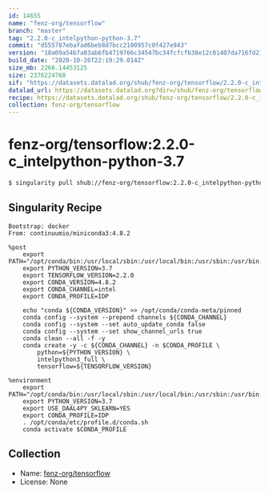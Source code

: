 ```yaml
---
id: 14655
name: "fenz-org/tensorflow"
branch: "master"
tag: "2.2.0-c_intelpython-python-3.7"
commit: "d555787ebafad6beb8d7bcc2100957c0f427e943"
version: "18a09a54b7a03ab6fb4719766c34547bc34fcfcfb38e12c01407da716fd21659"
build_date: "2020-10-26T22:19:29.014Z"
size_mb: 2266.14453125
size: 2376224768
sif: "https://datasets.datalad.org/shub/fenz-org/tensorflow/2.2.0-c_intelpython-python-3.7/2020-10-26-d555787e-18a09a54/18a09a54b7a03ab6fb4719766c34547bc34fcfcfb38e12c01407da716fd21659.sif"
datalad_url: https://datasets.datalad.org?dir=/shub/fenz-org/tensorflow/2.2.0-c_intelpython-python-3.7/2020-10-26-d555787e-18a09a54/
recipe: https://datasets.datalad.org/shub/fenz-org/tensorflow/2.2.0-c_intelpython-python-3.7/2020-10-26-d555787e-18a09a54/Singularity
collection: fenz-org/tensorflow
---
```


# fenz-org/tensorflow:2.2.0-c_intelpython-python-3.7

```bash
$ singularity pull shub://fenz-org/tensorflow:2.2.0-c_intelpython-python-3.7
```

## Singularity Recipe

```singularity
Bootstrap: docker
From: continuumio/miniconda3:4.8.2

%post
    export PATH="/opt/conda/bin:/usr/local/sbin:/usr/local/bin:/usr/sbin:/usr/bin:/sbin:/bin"
    export PYTHON_VERSION=3.7
    export TENSORFLOW_VERSION=2.2.0
    export CONDA_VERSION=4.8.2
    export CONDA_CHANNEL=intel
    export CONDA_PROFILE=IDP

    echo "conda ${CONDA_VERSION}" >> /opt/conda/conda-meta/pinned
    conda config --system --prepend channels ${CONDA_CHANNEL}
    conda config --system --set auto_update_conda false
    conda config --system --set show_channel_urls true
    conda clean --all -f -y
    conda create -y -c ${CONDA_CHANNEL} -n $CONDA_PROFILE \
        python=${PYTHON_VERSION} \
        intelpython3_full \
        tensorflow=${TENSORFLOW_VERSION}

%environment
    export PATH="/opt/conda/bin:/usr/local/sbin:/usr/local/bin:/usr/sbin:/usr/bin:/sbin:/bin"
    export PYTHON_VERSION=3.7
    export USE_DAAL4PY_SKLEARN=YES
    export CONDA_PROFILE=IDP
    . /opt/conda/etc/profile.d/conda.sh
    conda activate $CONDA_PROFILE
```

## Collection

 - Name: [fenz-org/tensorflow](https://github.com/fenz-org/tensorflow)
 - License: None

